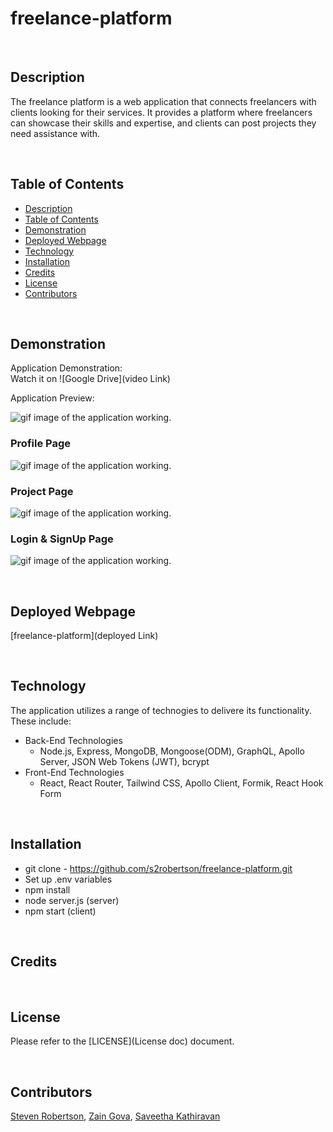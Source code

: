 # freelance-platform

<!-- ![MIT License](https:Image link) -->

<br>

## Description

The freelance platform is a web application that connects freelancers with clients looking for their services. It provides a platform where freelancers can showcase their skills and expertise, and clients can post projects they need assistance with.

<br>

## Table of Contents

- [Description](#description)
- [Table of Contents](#table-of-contents)
- [Demonstration](#demonstration)
- [Deployed Webpage](#deployed-webpage)
- [Technology](#technology)
- [Installation](#installation)
- [Credits](#credits)
- [License](#license)
- [Contributors](#contributors)

<br>

## Demonstration

Application Demonstration:\
Watch it on ![Google Drive](video Link)

Application Preview:

![gif image of the application working.](./public/assets/images/)

### Profile Page

![gif image of the application working.](./public/assets/images/)

### Project Page

![gif image of the application working.](./public/assets/images/)

### Login & SignUp Page

![gif image of the application working.](./public/assets/images/)

<br>

## Deployed Webpage

[freelance-platform](deployed Link)

<br>

## Technology

The application utilizes a range of technogies to delivere its functionality. These include:

- Back-End Technologies
  - Node.js, Express, MongoDB, Mongoose(ODM), GraphQL, Apollo Server, JSON Web Tokens (JWT), bcrypt
    <br>
- Front-End Technologies
  - React, React Router, Tailwind CSS, Apollo Client, Formik, React Hook Form

<br>

## Installation

- git clone - https://github.com/s2robertson/freelance-platform.git
- Set up .env variables
- npm install
- node server.js (server)
- npm start (client)

<br>

## Credits

<br>

## License

Please refer to the [LICENSE](License doc) document.

<br>

## Contributors

[Steven Robertson](https://github.com/s2robertson), [Zain Gova](https://github.com/zaingova), [Saveetha Kathiravan](https://github.com/saveetha17)
